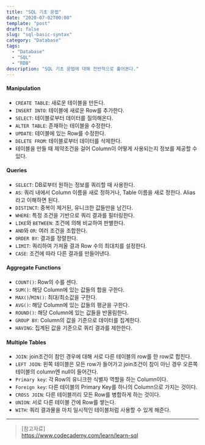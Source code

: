 ```yaml
---
title: "SQL 기초 문법"
date: "2020-07-02T00:00"
template: "post"
draft: false
slug: "sql-basic-syntax"
category: "Database"
tags:
  - "Database"
  - "SQL"
  - "RDB"
description: "SQL 기초 문법에 대해 전반적으로 훑어본다."
---
```


#### Manipulation
- `CREATE TABLE`: 새로운 테이블을 만든다.
- `INSERT INTO`: 테이블에 새로운 Row를 추가한다.
- `SELECT`: 테이블로부터 데이터를 질의해온다.
- `ALTER TABLE`: 존재하는 테이블을 수정한다.
- `UPDATE`: 테이블에 있는 Row를 수정한다.
- `DELETE FROM`: 테이블로부터 데이터를 삭제한다.
- 테이블을 만들 때 제약조건을 걸어 Column이 어떻게 사용되는지 정보를 제공할 수 있다.

#### Queries
- `SELECT`: DB로부터 원하는 정보를 쿼리할 때 사용한다.
- `AS`: 쿼리 내에서 Column 이름을 새로 정하거나, Table 이름을 새로 정한다. Alias라고 이해하면 된다.
- `DISTINCT`: 중복이 제거된, 유니크한 값들만을 남긴다.
- `WHERE`: 특정 조건을 기반으로 쿼리 결과를 필터링한다.
- `LIKE`와 `BETWEEN`: 조건에 의해 비교하여 판별한다.
- `AND`와 `OR`: 여러 조건을 조합한다.
- `ORDER BY`: 결과를 정렬한다.
- `LIMIT`: 쿼리하여 가져올 결과 Row 수의 최대치를 설정한다.
- `CASE`: 조건에 따라 다른 결과를 만들어낸다.

#### Aggregate Functions
- `COUNT()`: Row의 수를 센다.
- `SUM()`: 해당 Column에 있는 값들의 합을 구한다.
- `MAX()`/`MIN()`: 최대/최소값을 구한다.
- `AVG()`: 해당 Column에 있는 값들의 평균을 구한다.
- `ROUND()`: 해당 Column에 있는 값들을 반올림한다.
- `GROUP BY`: Column의 값을 기준으로 데이터를 집계한다.
- `HAVING`: 집계된 값을 기준으로 쿼리 결과를 제한한다.

#### Multiple Tables
- `JOIN`: join조건이 참인 경우에 대해 서로 다른 테이블의 row를 한 row로 합친다.
- `LEFT JOIN`: 왼쪽 테이블은 모든 row가 들어가고 join조건이 참이 아닌 경우 오른쪽 테이블의 column엔 null이 들어간다.
- `Primary key`: 각 Row의 유니크한 식별자 역할을 하는 Column이다.
- `Foreign key`: 다른 테이블의 Primary Key를 하나의 Column으로 가지는 것이다.
- `CROSS JOIN`: 다른 테이블끼리 모든 Row를 병합하게 하는 것이다.
- `UNION`: 서로 다른 테이블 간에 Row를 쌓는다.
- `WITH`: 쿼리 결과물을 마치 일시적인 테이블처럼 사용할 수 있게 해준다.

---

> [참고자료]  
> https://www.codecademy.com/learn/learn-sql  
